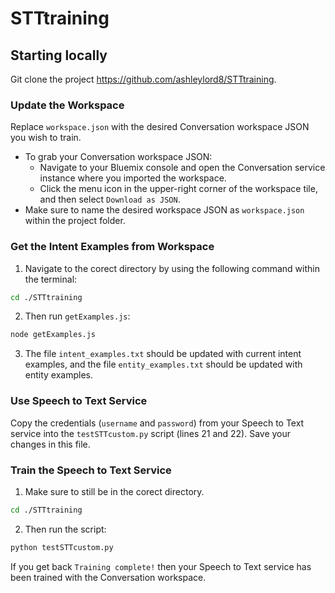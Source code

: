 # STTtraining

## Starting locally
Git clone the project https://github.com/ashleylord8/STTtraining.

### Update the Workspace
Replace `workspace.json` with the desired Conversation workspace JSON you wish to train.
  * To grab your Conversation workspace JSON:
    - Navigate to your Bluemix console and open the Conversation service instance where you imported the workspace.
    - Click the menu icon in the upper-right corner of the workspace tile, and then select `Download as JSON`.
  * Make sure to name the desired workspace JSON as `workspace.json` within the project folder.

### Get the Intent Examples from Workspace
1. Navigate to the corect directory by using the following command within the terminal:

  ```bash
  cd ./STTtraining
  ```

2. Then run `getExamples.js`:

  ```bash
  node getExamples.js
  ```

3. The file `intent_examples.txt` should be updated with current intent examples, and the file `entity_examples.txt` should be updated with entity examples.

### Use Speech to Text Service
Copy the credentials (`username` and `password`) from your Speech to Text service into the `testSTTcustom.py` script (lines 21 and 22). Save your changes in this file.

### Train the Speech to Text Service
1. Make sure to still be in the corect directory.

  ```bash
  cd ./STTtraining
  ```

2. Then run the script:

  ```bash
  python testSTTcustom.py
  ```

If you get back `Training complete!` then your Speech to Text service has been trained with the Conversation workspace.
